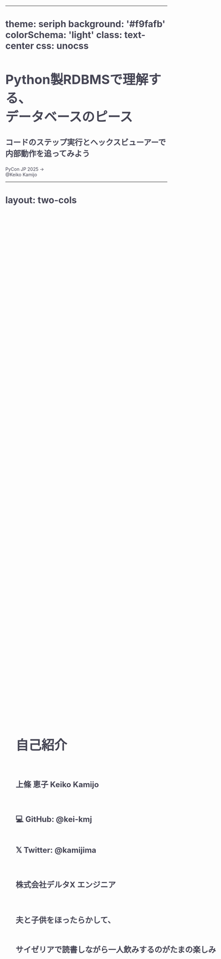<!-- スライド1: タイトル -->
---
theme: seriph
background: '#f9fafb'
colorSchema: 'light'
class: text-center
css: unocss
---

<style>
html {
  --slidev-theme-primary: #454554;
}
.slidev-layout {
  background-color: #f9fafb !important;
  color: #454554 !important;
}
h1, h2, h3, h4, h5, h6, p, span, div, li, td, th {
  color: #454554 !important;
}
</style>

# Python製RDBMSで理解する、<br>データベースのピース

<div class="mt-12">

### コードのステップ実行とヘックスビューアーで<br>内部動作を追ってみよう

</div>

<div class="absolute bottom-12 left-0 right-0">
  <span @click="$slidev.nav.next" class="px-2 py-1 rounded cursor-pointer" hover="bg-white bg-opacity-10">
    PyCon JP 2025 →
  </span>
</div>

<div class="absolute bottom-6 left-0 right-0 text-gray-500">
  @Keiko Kamijo
</div>

<!-- スライド2: 自己紹介 -->
---
layout: two-cols
---

<style scoped>
.col-left {
  display: flex;
  flex-direction: column;
  justify-content: center;
  height: 100%;
  padding-left: 2rem;
  white-space: nowrap;
}
.col-right {
  display: flex;
  flex-direction: column;
  justify-content: flex-start;
  align-items: flex-end;
  height: 100%;
  padding-right: 2rem;
  margin-top: -4rem;
}
.col-right img:first-child {
  width: 20rem;
  height: 20rem;
  margin-bottom: 0.5rem;
}
.col-right img:last-child {
  width: 14rem;
  height: auto;
}
h1 { font-size: 2.5rem !important; }
h2 { font-size: 1.75rem !important; }
h3, p { font-size: 1.5rem !important; }
</style>

<div class="col-left">

# 自己紹介
<br>

### 上條 恵子 Keiko Kamijo
<br>

### 💻 GitHub: @kei-kmj
### 𝕏 Twitter: @kamijima
<br>

### 株式会社デルタX エンジニア
<br>

### 夫と子供をほったらかして、
### サイゼリアで読書しながら一人飲みするのがたまの楽しみ

</div>

::right::

<div class="col-right">

![Keiko Kamijo](/avatar.png)

<br>

![DeltaX](/deltax-logo.png)

</div>

<!-- スライド3: bestjuku.png（暗い背景） -->
---
layout: center
---

<style scoped>
.slidev-layout {
  background-color: #111827 !important;
}
</style>

<div class="flex items-center justify-center h-full">
  <img src="/bestjuku.png" style="max-width: 70%; max-height: 90%; object-fit: contain;" />
</div>

<!---->

<!-- スライド4: img.png（全画面） -->
---
layout: cover
background: /img.png
---

<!---->

<!-- スライド5: 今日の内容 -->
---

# 今日の内容

## 話すこと
- 内容は後で追加
- 内容は後で追加  
- 内容は後で追加

## 話さないこと
- SQL文の書き方
- DBの使い方や最適化

<!-- ==================== -->
<!-- スライド6: データベースとは？ -->
<!-- ==================== -->
---

# データベースとは？

## データを永続的に保存し、効率的に管理するシステム

<br>

### 主な特徴
- **永続性**: プログラムが終了してもデータが残る
- **並行性**: 複数のユーザーが同時アクセス可能
- **整合性**: データの一貫性を保証
- **効率性**: 大量データから高速検索

<br>

### 様々な種類のデータベース
**RDBMS** (MySQL, PostgreSQL)｜**NoSQL** (MongoDB, Redis)｜**グラフDB** (Neo4j)｜**時系列DB** (InfluxDB)

→ 今日はRDBMSに注目！

<!-- ==================== -->
<!-- スライド7: RDBMSとは？ -->
<!-- ==================== -->
---

# RDBMSとは？

## Relational Database Management System

<br>

### 特徴

- データを**表（テーブル）**で管理
- **SQL**という共通言語で操作
- **リレーショナルモデル**に基づく設計

<br>

### 代表的なRDBMS

PostgreSQL, MySQL, Oracle, SQL Server, SQLite...

<!-- ==================== -->
<!-- スライド8: RDBMSのアーキテクチャ -->
<!-- ==================== -->
---

# RDBMSのアーキテクチャ

```
┌─────────────────────────────────────────────┐
│            SQLクエリ/更新コマンド              │
└─────────────────────┬───────────────────────┘
                      ↓
┌─────────────────────────────────────────────┐
│               パーサー (Parser)               │
│  • 字句解析 (Lexer) → トークン分割              │
│  • 構文解析 → QueryData/UpdateDataオブジェクト  │
└─────────────────────┬───────────────────────┘
                      ↓
┌─────────────────────────────────────────────┐
│          プランナー / クエリ最適化              │
│  • 実行計画の生成・最適化                       │
│  • コスト見積もり・統計情報活用                  │
└─────────────────────┬───────────────────────┘
                      ↓
┌─────────────────────────────────────────────┐
│             実行エンジン (Scan)               │
│  • TableScan, SelectScan, ProductScan等      │
│  • パイプライン処理でレコード取得                │
└─────────────────────┬───────────────────────┘
                      ↓
┌─────────────────────────────────────────────┐
│           各種マネージャー層                   │
├─────────────────────┴───────────────────────┤
│ メタデータ │ レコード │ トランザクション │ メモリ │
│ マネージャー│マネージャー│  マネージャー  │マネージャー│
└─────────────────────┴───────────────────────┘
                      ↓
┌─────────────────────────────────────────────┐
│          ファイルマネージャー                  │
│         ディスクI/O・永続化                   │
└─────────────────────────────────────────────┘
```

<!-- ==================== -->
<!-- スライド9: 主要コンポーネントの役割 -->
<!-- ==================== -->
---

# 主要コンポーネントの役割

<style scoped>
table {
  font-size: 0.9rem;
}
</style>

| コンポーネント | 役割 | SimpleDBクラス |
|:--------------|:-----|:---------------|
| **パーサー** | SQL文を解析し内部表現に変換 | Lexer, Parser |
| **プランナー** | 最適な実行計画を選択 | BasicQueryPlanner |
| **実行エンジン** | 実際にデータを読み書き | TableScan, SelectScan |
| **メタデータ管理** | テーブル構造・統計情報管理 | MetadataMgr |
| **トランザクション管理** | ACID特性の保証 | Transaction, LockTable |
| **バッファ管理** | メモリキャッシュ管理 | BufferMgr |
| **ファイル管理** | ディスクI/O制御 | FileMgr, BlockId |

<!-- ==================== -->
<!-- スライド10: SQLクエリの処理フロー -->
<!-- ==================== -->
---

# SQLクエリの処理フロー

## 例: `SELECT name FROM users WHERE age > 20`

<br>

### 1. パーサー
```
"SELECT name FROM users WHERE age > 20"
    ↓ Lexer
[SELECT] [name] [FROM] [users] [WHERE] [age] [>] [20]
    ↓ Parser
QueryData { fields: ["name"], tables: ["users"], pred: "age > 20" }
```

### 2. プランナー
```
TableScan("users")
    ↓
SelectScan(pred: "age > 20")
    ↓
ProjectScan(fields: ["name"])
```

### 3. 実行
```python
scan.open()
while scan.next():
    print(scan.getString("name"))
scan.close()
```

---


